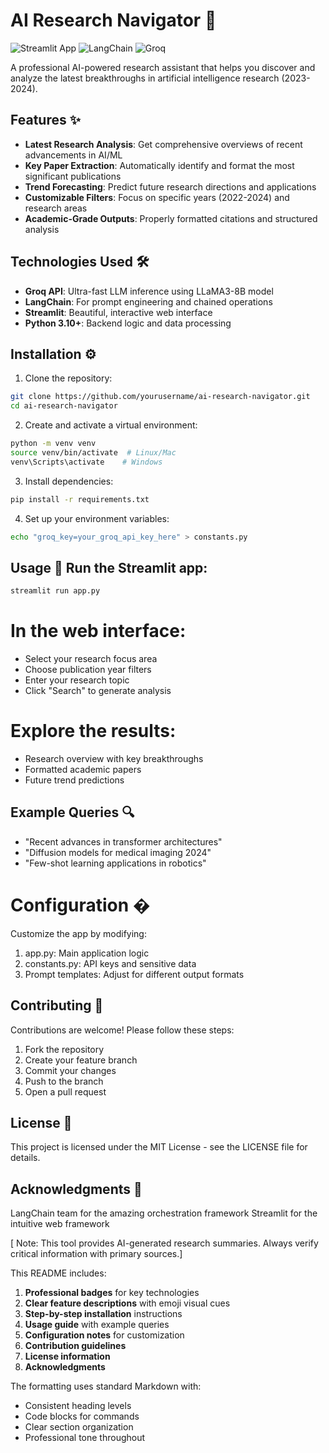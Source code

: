 # AI Research Navigator 🧠

![Streamlit App](https://img.shields.io/badge/Streamlit-FF4B4B?style=for-the-badge&logo=Streamlit&logoColor=white)
![LangChain](https://img.shields.io/badge/LangChain-00A67E?style=for-the-badge)
![Groq](https://img.shields.io/badge/Groq-00A67E?style=for-the-badge&color=00A67E)

A professional AI-powered research assistant that helps you discover and analyze the latest breakthroughs in artificial intelligence research (2023-2024).

## Features ✨

- **Latest Research Analysis**: Get comprehensive overviews of recent advancements in AI/ML
- **Key Paper Extraction**: Automatically identify and format the most significant publications
- **Trend Forecasting**: Predict future research directions and applications
- **Customizable Filters**: Focus on specific years (2022-2024) and research areas
- **Academic-Grade Outputs**: Properly formatted citations and structured analysis

## Technologies Used 🛠️

- **Groq API**: Ultra-fast LLM inference using LLaMA3-8B model
- **LangChain**: For prompt engineering and chained operations
- **Streamlit**: Beautiful, interactive web interface
- **Python 3.10+**: Backend logic and data processing

## Installation ⚙️

1. Clone the repository:

```bash
git clone https://github.com/yourusername/ai-research-navigator.git
cd ai-research-navigator
```

2. Create and activate a virtual environment:

```bash
python -m venv venv
source venv/bin/activate  # Linux/Mac
venv\Scripts\activate    # Windows
```

3. Install dependencies:

```bash
pip install -r requirements.txt
```

4. Set up your environment variables:

```bash
echo "groq_key=your_groq_api_key_here" > constants.py
```
## Usage 🚀 Run the Streamlit app:

``` bash
streamlit run app.py
```

# In the web interface:

- Select your research focus area
- Choose publication year filters
- Enter your research topic
- Click "Search" to generate analysis

# Explore the results:

- Research overview with key breakthroughs
- Formatted academic papers
- Future trend predictions

## Example Queries 🔍
- "Recent advances in transformer architectures"
- "Diffusion models for medical imaging 2024"
- "Few-shot learning applications in robotics"

# Configuration �

Customize the app by modifying:

1. app.py: Main application logic
2. constants.py: API keys and sensitive data
3. Prompt templates: Adjust for different output formats

## Contributing 🤝
Contributions are welcome! Please follow these steps:

1. Fork the repository
2. Create your feature branch
3. Commit your changes
4. Push to the branch
5. Open a pull request

## License 📄
This project is licensed under the MIT License - see the LICENSE file for details.

## Acknowledgments 🙏

LangChain team for the amazing orchestration framework
Streamlit for the intuitive web framework

[ Note: This tool provides AI-generated research summaries. Always verify critical information with primary sources.] 


This README includes:

1. **Professional badges** for key technologies
2. **Clear feature descriptions** with emoji visual cues
3. **Step-by-step installation** instructions
4. **Usage guide** with example queries
5. **Configuration notes** for customization
6. **Contribution guidelines**
7. **License information**
8. **Acknowledgments**

The formatting uses standard Markdown with:
- Consistent heading levels
- Code blocks for commands
- Clear section organization
- Professional tone throughout
